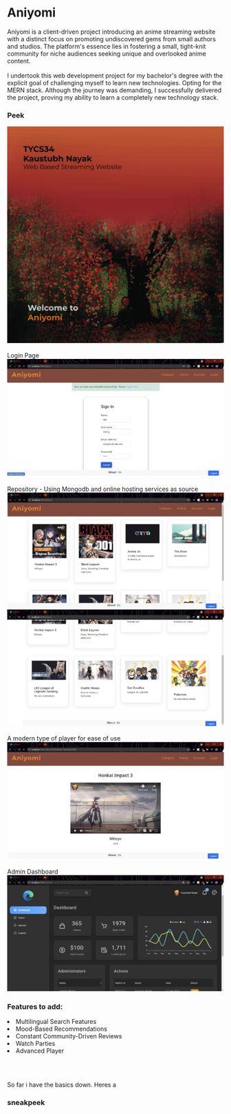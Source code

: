 # Aniyomi

Aniyomi is a client-driven project introducing an anime streaming website with a distinct focus on promoting undiscovered gems from small authors and studios. The platform's essence lies in fostering a small, tight-knit community for niche audiences seeking unique and overlooked anime content.
<br></br>
I undertook this web development project for my bachelor's degree with the explicit goal of challenging myself to learn new technologies. Opting for the MERN stack. Although the journey was demanding, I successfully delivered the project, proving my ability to learn a completely new technology stack.


### Peek
![sneak peak pictures ](./pictures/pic1.jpg)
<br></br>
Login Page
\
![sneak peak pictures ](./pictures/pic2.png)
<br></br>
Repository - Using Mongodb and online hosting services as source
\
![sneak peak pictures ](./pictures/pic3.png)
![sneak peak pictures ](./pictures/pic4.png)
<br></br>
A modern type of player for ease of use
\
![sneak peak pictures ](./pictures/pic5.png)
<br></br>
Admin Dashboard
\
![sneak peak pictures ](./pictures/pic6.png)





### Features to add:

<li>Multilingual Search Features</li>
<li>Mood-Based Recommendations</li>
<li>Constant Community-Driven Reviews</li>
<li>Watch Parties</li>
<li>Advanced Player</li>

<br></br>

So far i have the basics down. Heres a

### sneakpeek



